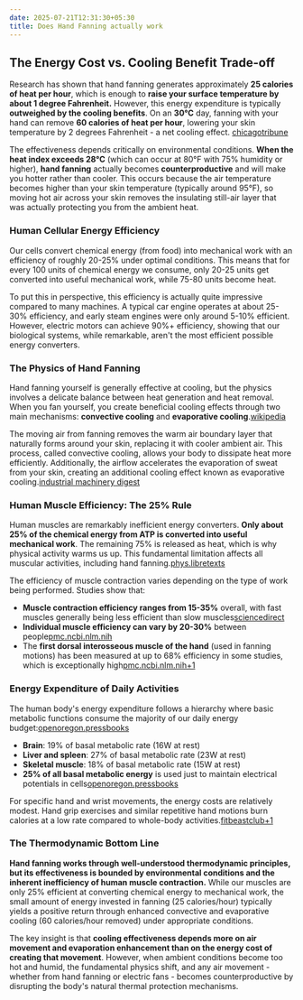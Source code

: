 ```yaml
---
date: 2025-07-21T12:31:30+05:30
title: Does Hand Fanning actually work
---
```


## The Energy Cost vs. Cooling Benefit Trade-off

Research has shown that hand fanning generates approximately **25 calories of heat per hour**, which is enough to **raise your surface temperature by about 1 degree Fahrenheit.** However, this energy expenditure is typically **outweighed by the cooling benefits**. On an **30°C** day, fanning with your hand can remove **60 calories of heat per hour**, lowering your skin temperature by 2 degrees Fahrenheit - a net cooling effect. [chicagotribune](https://www.chicagotribune.com/1985/08/11/fanning-oneself-may-not-be-the-coolest-thing-to-do/)

The effectiveness depends critically on environmental conditions. **When the heat index exceeds 28°C** (which can occur at 80°F with 75% humidity or higher), **hand fanning** actually becomes **counterproductive** and will make you hotter rather than cooler. This occurs because the air temperature becomes higher than your skin temperature (typically around 95°F), so moving hot air across your skin removes the insulating still-air layer that was actually protecting you from the ambient heat.

### Human Cellular Energy Efficiency
Our cells convert chemical energy (from food) into mechanical work with an efficiency of roughly 20-25% under optimal conditions. This means that for every 100 units of chemical energy we consume, only 20-25 units get converted into useful mechanical work, while 75-80 units become heat.

To put this in perspective, this efficiency is actually quite impressive compared to many machines. A typical car engine operates at about 25-30% efficiency, and early steam engines were only around 5-10% efficient. However, electric motors can achieve 90%+ efficiency, showing that our biological systems, while remarkable, aren't the most efficient possible energy converters.

### The Physics of Hand Fanning
Hand fanning yourself is generally effective at cooling, but the physics involves a delicate balance between heat generation and heat removal. When you fan yourself, you create beneficial cooling effects through two main mechanisms: **convective cooling** and **evaporative cooling**.[wikipedia](https://en.wikipedia.org/wiki/Hand_fan)

The moving air from fanning removes the warm air boundary layer that naturally forms around your skin, replacing it with cooler ambient air. This process, called convective cooling, allows your body to dissipate heat more efficiently. Additionally, the airflow accelerates the evaporation of sweat from your skin, creating an additional cooling effect known as evaporative cooling.[industrial machinery digest](https://industrialmachinerydigest.com/industrial-news/events/the-physics-of-fans-understanding-perceived-cooling-and-its-impact-on-comfort-productivity-and-safety/)

### Human Muscle Efficiency: The 25% Rule

Human muscles are remarkably inefficient energy converters. **Only about 25% of the chemical energy from ATP is converted into useful mechanical work**. The remaining 75% is released as heat, which is why physical activity warms us up. This fundamental limitation affects all muscular activities, including hand fanning.[phys.libretexts ](https://phys.libretexts.org/Bookshelves/Conceptual_Physics/Body_Physics_-_Motion_to_Metabolism_\(Davis\)/10:_Powering_the_Body/10.09:_Efficiency_of_the_Human_Body)

The efficiency of muscle contraction varies depending on the type of work being performed. Studies show that:
- **Muscle contraction efficiency ranges from 15-35%** overall, with fast muscles generally being less efficient than slow muscles[sciencedirect](https://www.sciencedirect.com/science/article/abs/pii/B9780128145937000062)
- **Individual muscle efficiency can vary by 20-30%** between people[pmc.ncbi.nlm.nih](https://pmc.ncbi.nlm.nih.gov/articles/PMC1805800/)
- The **first dorsal interosseous muscle of the hand** (used in fanning motions) has been measured at up to 68% efficiency in some studies, which is exceptionally high[pmc.ncbi.nlm.nih+1](https://pmc.ncbi.nlm.nih.gov/articles/PMC3144848/)
    

### Energy Expenditure of Daily Activities

The human body's energy expenditure follows a hierarchy where basic metabolic functions consume the majority of our daily energy budget:[openoregon.pressbooks](https://openoregon.pressbooks.pub/bodyphysics/chapter/human-metabolism/)

- **Brain**: 19% of basal metabolic rate (16W at rest)
- **Liver and spleen**: 27% of basal metabolic rate (23W at rest)    
- **Skeletal muscle**: 18% of basal metabolic rate (15W at rest)
- **25% of all basal metabolic energy** is used just to maintain electrical potentials in cells[openoregon.pressbooks](https://openoregon.pressbooks.pub/bodyphysics/chapter/human-metabolism/)

For specific hand and wrist movements, the energy costs are relatively modest. Hand grip exercises and similar repetitive hand motions burn calories at a low rate compared to whole-body activities.[fitbeastclub+1](https://www.fitbeastclub.com/blogs/home-gym-blog/does-hand-grip-burn-calories-exploring-the-science-behind-it)

### The Thermodynamic Bottom Line

**Hand fanning works through well-understood thermodynamic principles, but its effectiveness is bounded by environmental conditions and the inherent inefficiency of human muscle contraction.** While our muscles are only 25% efficient at converting chemical energy to mechanical work, the small amount of energy invested in fanning (25 calories/hour) typically yields a positive return through enhanced convective and evaporative cooling (60 calories/hour removed) under appropriate conditions.

The key insight is that **cooling effectiveness depends more on air movement and evaporation enhancement than on the energy cost of creating that movement**. However, when ambient conditions become too hot and humid, the fundamental physics shift, and any air movement - whether from hand fanning or electric fans - becomes counterproductive by disrupting the body's natural thermal protection mechanisms.